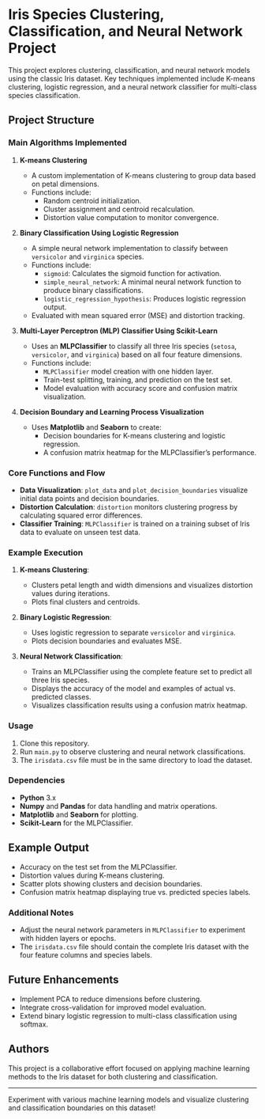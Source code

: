 # Iris Species Clustering, Classification, and Neural Network Project

This project explores clustering, classification, and neural network models using the classic Iris dataset. Key techniques implemented include K-means clustering, logistic regression, and a neural network classifier for multi-class species classification.

## Project Structure

### Main Algorithms Implemented

1. **K-means Clustering**
   - A custom implementation of K-means clustering to group data based on petal dimensions.
   - Functions include:
     - Random centroid initialization.
     - Cluster assignment and centroid recalculation.
     - Distortion value computation to monitor convergence.

2. **Binary Classification Using Logistic Regression**
   - A simple neural network implementation to classify between `versicolor` and `virginica` species.
   - Functions include:
     - `sigmoid`: Calculates the sigmoid function for activation.
     - `simple_neural_network`: A minimal neural network function to produce binary classifications.
     - `logistic_regression_hypothesis`: Produces logistic regression output.
   - Evaluated with mean squared error (MSE) and distortion tracking.

3. **Multi-Layer Perceptron (MLP) Classifier Using Scikit-Learn**
   - Uses an **MLPClassifier** to classify all three Iris species (`setosa`, `versicolor`, and `virginica`) based on all four feature dimensions.
   - Functions include:
     - `MLPClassifier` model creation with one hidden layer.
     - Train-test splitting, training, and prediction on the test set.
     - Model evaluation with accuracy score and confusion matrix visualization.

4. **Decision Boundary and Learning Process Visualization**
   - Uses **Matplotlib** and **Seaborn** to create:
     - Decision boundaries for K-means clustering and logistic regression.
     - A confusion matrix heatmap for the MLPClassifier’s performance.

### Core Functions and Flow
- **Data Visualization**: `plot_data` and `plot_decision_boundaries` visualize initial data points and decision boundaries.
- **Distortion Calculation**: `distortion` monitors clustering progress by calculating squared error differences.
- **Classifier Training**: `MLPClassifier` is trained on a training subset of Iris data to evaluate on unseen test data.

### Example Execution
1. **K-means Clustering**:
   - Clusters petal length and width dimensions and visualizes distortion values during iterations.
   - Plots final clusters and centroids.

2. **Binary Logistic Regression**:
   - Uses logistic regression to separate `versicolor` and `virginica`.
   - Plots decision boundaries and evaluates MSE.

3. **Neural Network Classification**:
   - Trains an MLPClassifier using the complete feature set to predict all three Iris species.
   - Displays the accuracy of the model and examples of actual vs. predicted classes.
   - Visualizes classification results using a confusion matrix heatmap.

### Usage
1. Clone this repository.
2. Run `main.py` to observe clustering and neural network classifications.
3. The `irisdata.csv` file must be in the same directory to load the dataset.

### Dependencies
- **Python** 3.x
- **Numpy** and **Pandas** for data handling and matrix operations.
- **Matplotlib** and **Seaborn** for plotting.
- **Scikit-Learn** for the MLPClassifier.

## Example Output
- Accuracy on the test set from the MLPClassifier.
- Distortion values during K-means clustering.
- Scatter plots showing clusters and decision boundaries.
- Confusion matrix heatmap displaying true vs. predicted species labels.

### Additional Notes
- Adjust the neural network parameters in `MLPClassifier` to experiment with hidden layers or epochs.
- The `irisdata.csv` file should contain the complete Iris dataset with the four feature columns and species labels.

## Future Enhancements
- Implement PCA to reduce dimensions before clustering.
- Integrate cross-validation for improved model evaluation.
- Extend binary logistic regression to multi-class classification using softmax.

## Authors
This project is a collaborative effort focused on applying machine learning methods to the Iris dataset for both clustering and classification.

---

Experiment with various machine learning models and visualize clustering and classification boundaries on this dataset!
